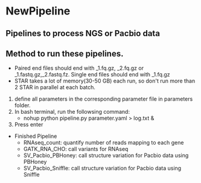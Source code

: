 # NewPipeline
Pipelines to process NGS or Pacbio data
---------------------------------------

## Method to run these pipelines.
* Paired end files should end with _1.fq.gz, _2.fq.gz or _1.fastq.gz,_2.fastq.fz. Single end files should end with _1.fq.gz
* STAR takes a lot of memory(30-50 GB) each run, so don't run more than 2 STAR in parallel at each batch.
1. define all parameters in the corresponding parameter file in parameters folder.
2. In bash terminal, run the followsing command:
	* nohup python pipeline.py parameter.yaml > log.txt &
3. Press enter

* Finished Pipeline
	* RNAseq_count: quantify number of reads mapping to each gene
	* GATK_RNA_CHO: call variants for RNAseq
	* SV_Pacbio_PBHoney: call structure variation for Pacbio data using PBHoney
	* SV_Pacbio_Sniffle: call structure variation for Pacbio data using Sniffle
	

	
